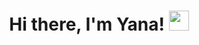 <h1 align="center">Hi there, I'm Yana!</a> 
<img src="https://github.com/blackcater/blackcater/raw/main/images/Hi.gif" height="32"/></h1>
<!--
**schwester34/schwester34** is a ✨ _special_ ✨ repository because its `README.md` (this file) appears on your GitHub profile.

Here are some ideas to get you started:

- 🔭 I’m currently working on ...
- 🌱 I’m currently learning ...
- 👯 I’m looking to collaborate on ...
- 🤔 I’m looking for help with ...
- 💬 Ask me about ...
- 📫 How to reach me: ...
- 😄 Pronouns: ...
- ⚡ Fun fact: ...
-->
